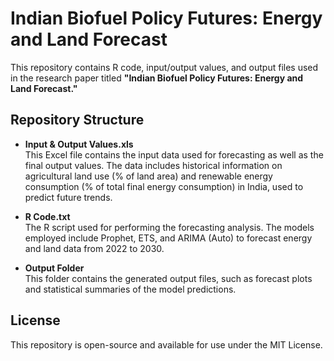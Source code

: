 # Indian Biofuel Policy Futures: Energy and Land Forecast

This repository contains R code, input/output values, and output files used in the research paper titled **"Indian Biofuel Policy Futures: Energy and Land Forecast."**

## Repository Structure

- **Input & Output Values.xls**  
  This Excel file contains the input data used for forecasting as well as the final output values. The data includes historical information on agricultural land use (% of land area) and renewable energy consumption (% of total final energy consumption) in India, used to predict future trends.
  
- **R Code.txt**  
  The R script used for performing the forecasting analysis. The models employed include Prophet, ETS, and ARIMA (Auto) to forecast energy and land data from 2022 to 2030.

- **Output Folder**  
  This folder contains the generated output files, such as forecast plots and statistical summaries of the model predictions.

## License

This repository is open-source and available for use under the MIT License.
